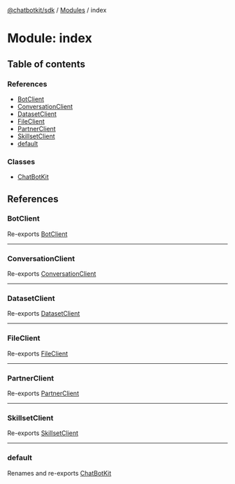 [@chatbotkit/sdk](../README.md) / [Modules](../modules.md) / index

# Module: index

## Table of contents

### References

- [BotClient](index.md#botclient)
- [ConversationClient](index.md#conversationclient)
- [DatasetClient](index.md#datasetclient)
- [FileClient](index.md#fileclient)
- [PartnerClient](index.md#partnerclient)
- [SkillsetClient](index.md#skillsetclient)
- [default](index.md#default)

### Classes

- [ChatBotKit](../classes/index.ChatBotKit.md)

## References

### BotClient

Re-exports [BotClient](../classes/bot.BotClient.md)

___

### ConversationClient

Re-exports [ConversationClient](../classes/conversation.ConversationClient.md)

___

### DatasetClient

Re-exports [DatasetClient](../classes/dataset.DatasetClient.md)

___

### FileClient

Re-exports [FileClient](../classes/file.FileClient.md)

___

### PartnerClient

Re-exports [PartnerClient](../classes/partner.PartnerClient.md)

___

### SkillsetClient

Re-exports [SkillsetClient](../classes/skillset.SkillsetClient.md)

___

### default

Renames and re-exports [ChatBotKit](../classes/index.ChatBotKit.md)
